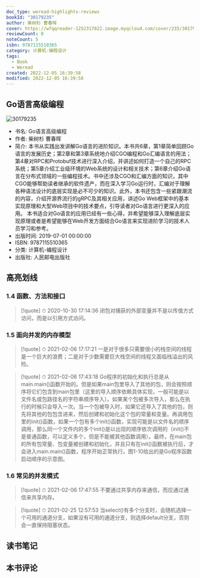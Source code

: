 ```yaml
---
doc_type: weread-highlights-reviews
bookId: "30179235"
author: 柴树杉 曹春晖
cover: https://wfqqreader-1252317822.image.myqcloud.com/cover/235/30179235/t7_30179235.jpg
reviewCount: 0
noteCount: 5
isbn: 9787115510365
category: 计算机-编程设计
tags:
  - Book
  - Weread
created: 2022-12-05 16:39:58
modified: 2022-12-05 16:39:58
---
```


## Go语言高级编程

![30179235](https://wfqqreader-1252317822.image.myqcloud.com/cover/235/30179235/t7_30179235.jpg)
- 书名: Go语言高级编程
- 作者: 柴树杉 曹春晖
- 简介: 本书从实践出发讲解Go语言的进阶知识。本书共6章，第1章简单回顾Go语言的发展历史；第2章和第3章系统地介绍CGO编程和Go汇编语言的用法；第4章对RPC和Protobuf技术进行深入介绍，并讲述如何打造一个自己的RPC系统；第5章介绍工业级环境的Web系统的设计和相关技术；第6章介绍Go语言在分布式领域的一些编程技术。书中还涉及CGO和汇编方面的知识，其中CGO能够帮助读者继承的软件遗产，而在深入学习Go运行时，汇编对于理解各种语法设计的底层实现是必不可少的知识。此外，本书还包含一些紧跟潮流的内容，介绍开源界流行的gRPC及其相关应用，讲述Go Web框架中的基本实现原理和大型Web项目中的技术要点，引导读者对Go语言进行更深入的应用。 本书适合对Go语言的应用已经有一些心得，并希望能够深入理解底层实现原理或者是希望能够在Web开发方面结合Go语言来实现进阶学习的技术人员学习和参考。
- 出版时间: 2019-07-01 00:00:00
- ISBN: 9787115510365
- 分类: 计算机-编程设计
- 出版社: 人民邮电出版社

## 高亮划线

### 1.4 函数、方法和接口


> [!quote] ⏱ 2020-10-30 17:14:36
> 闭包对捕获的外部变量并不是以传值方式访问，而是以引用方式访问。
 


### 1.5 面向并发的内存模型


> [!quote] ⏱ 2021-02-06 17:17:21
> 一是对于很多只需要很小的栈空间的线程是一个巨大的浪费；二是对于少数需要巨大栈空间的线程又面临栈溢出的风险。
 


> [!quote] ⏱ 2021-02-06 17:43:18
> Go程序的初始化和执行总是从main.main()函数开始的。但是如果main包里导入了其他的包，则会按照顺序将它们包含到main包里（这里的导入顺序依赖具体实现，一般可能是以文件名或包路径名的字符串顺序导入）。如果某个包被多次导入，那么在执行的时候只会导入一次。当一个包被导入时，如果它还导入了其他的包，则先将其他的包包含进来，然后创建和初始化这个包的常量和变量。再调用包里的init()函数，如果一个包有多个init()函数，实现可能是以文件名的顺序调用，那么同一个文件内的多个init()是以出现的顺序依次调用的（init()不是普通函数，可以定义多个，但是不能被其他函数调用）。最终，在main包的所有包常量、包变量被创建和初始化，并且只有在init()函数被执行后，才会进入main.main()函数，程序开始正常执行。图1-10给出的是Go程序函数启动顺序的示意图。
 


### 1.6 常见的并发模式


> [!quote] ⏱ 2021-02-06 17:47:55
> 不要通过共享内存来通信，而应通过通信来共享内存。
 


> [!quote] ⏱ 2021-02-25 12:57:53
> 当select()有多个分支时，会随机选择一个可用的通道分支，如果没有可用的通道分支，则选择default分支，否则会一直保持阻塞状态。
 



## 读书笔记


## 本书评论

